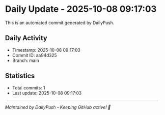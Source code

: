 # Daily Update - 2025-10-08 09:17:03

This is an automated commit generated by DailyPush.

## Daily Activity
- Timestamp: 2025-10-08 09:17:03
- Commit ID: aa94d325
- Branch: main

## Statistics
- Total commits: 1
- Last update: 2025-10-08 09:17:03

---
*Maintained by DailyPush - Keeping GitHub active! 🚀*
